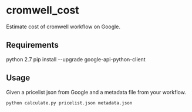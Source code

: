 # cromwell_cost
Estimate cost of cromwell workflow on Google.

## Requirements
python 2.7
pip install --upgrade google-api-python-client

## Usage

Given a pricelist json from Google and a metadata file from your workflow.

```python calculate.py pricelist.json metadata.json```
